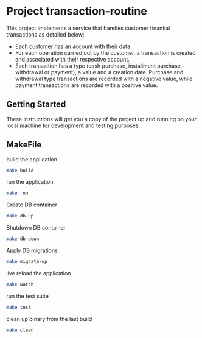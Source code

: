 # Project transaction-routine

This project implements a service that handles customer finantial transactions as detailed below:

- Each customer has an account with their data.  
- For each operation carried out by the customer, a transaction is created and associated with their respective account.  
- Each transaction has a type (cash purchase, installment purchase, withdrawal or payment), a value and a creation date. Purchase and withdrawal type transactions are recorded with a negative value, while payment transactions are recorded with a positive value.

## Getting Started

These instructions will get you a copy of the project up and running on your local machine for development and testing purposes.

## MakeFile

build the application
```bash
make build
```

run the application
```bash
make run
```

Create DB container
```bash
make db-up
```

Shutdown DB container
```bash
make db-down
```

Apply DB migrations
```bash
make migrate-up
```

live reload the application
```bash
make watch
```

run the test suite
```bash
make test
```

clean up binary from the last build
```bash
make clean
```
